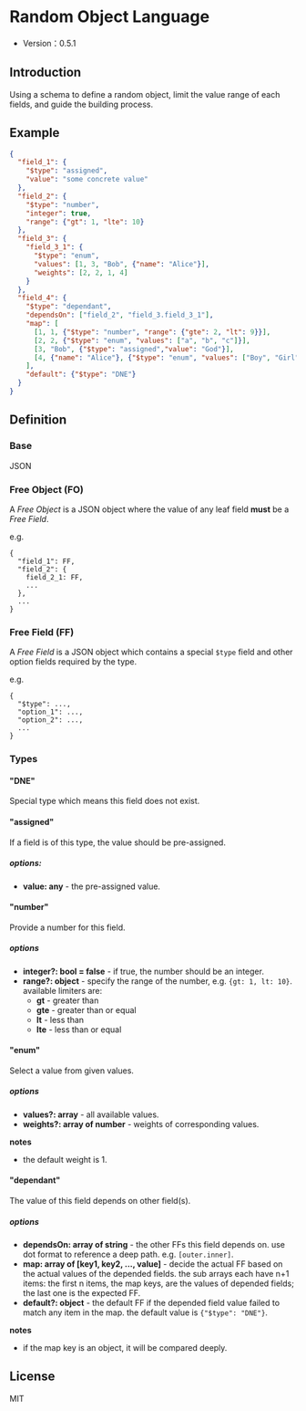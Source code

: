 # Random Object Language

- Version：0.5.1

## Introduction

Using a schema to define a random object, limit the value range of each fields, and guide the building process.

## Example

```json
{
  "field_1": {
    "$type": "assigned",
    "value": "some concrete value"
  },
  "field_2": {
    "$type": "number",
    "integer": true,
    "range": {"gt": 1, "lte": 10}
  },
  "field_3": {
    "field_3_1": {
      "$type": "enum",
      "values": [1, 3, "Bob", {"name": "Alice"}],
      "weights": [2, 2, 1, 4]
    }
  },
  "field_4": {
    "$type": "dependant",
    "dependsOn": ["field_2", "field_3.field_3_1"],
    "map": [
      [1, 1, {"$type": "number", "range": {"gte": 2, "lt": 9}}],
      [2, 2, {"$type": "enum", "values": ["a", "b", "c"]}],
      [3, "Bob", {"$type": "assigned","value": "God"}],
      [4, {"name": "Alice"}, {"$type": "enum", "values": ["Boy", "Girl"]}]
    ],
    "default": {"$type": "DNE"}
  }
}
```

## Definition

### Base

JSON

### Free Object (FO)

A *Free Object* is a JSON object where the value of any leaf field **must** be a *Free Field*. 

e.g.

```
{
  "field_1": FF,
  "field_2": {
    field_2_1: FF,
    ...
  },
  ...
}
```

### Free Field (FF)

A *Free Field* is a JSON object which contains a special `$type` field and other option fields required by the type.

e.g.

```
{
  "$type": ...,
  "option_1": ...,
  "option_2": ...,
  ...
}
```

### Types

#### "DNE"

Special type which means this field does not exist.

#### "assigned"

If a field is of this type, the value should be pre-assigned.

##### options:

- **value: any** - the pre-assigned value.

#### "number"

Provide a number for this field.

##### options

- **integer?: bool = false** - if true, the number should be an integer.
- **range?: object** - specify the range of the number, e.g. `{gt: 1, lt: 10}`. available limiters are:
  - **gt** - greater than
  - **gte** - greater than or equal
  - **lt** - less than
  - **lte** - less than or equal
  
#### "enum"

Select a value from given values.

##### options

- **values?: array** - all available values.
- **weights?: array of number** - weights of corresponding values.

**notes**
 
- the default weight is 1.

#### "dependant"

The value of this field depends on other field(s).

##### options

- **dependsOn: array of string** - the other FFs this field depends on. use dot format to reference a deep path. e.g. 
`[outer.inner]`.
- **map: array of [key1, key2, ..., value]** - decide the actual FF based on the actual values of the depended fields.
the sub arrays each have n+1 items: the first n items, the map keys, are the values of depended fields; the last one is
 the expected FF. 
- **default?: object** - the default FF if the depended field value failed to match any item in the map. the default 
value is `{"$type": "DNE"}`.  

**notes**

- if the map key is an object, it will be compared deeply.

## License

MIT

